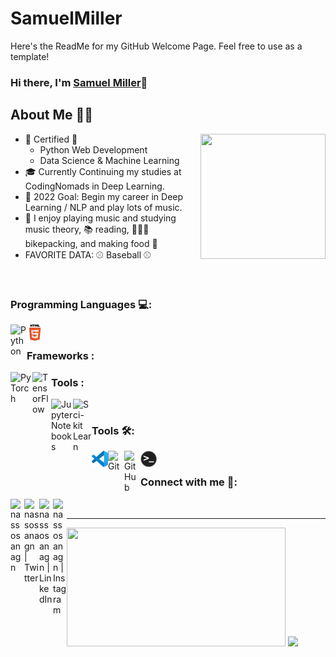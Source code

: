 # SamuelMiller
Here's the ReadMe for my GitHub Welcome Page. Feel free to use as a template!


### Hi there, I'm [Samuel Miller](https://www.linkedin.com/in/samuelmillerwriting/)👋


## About Me 👨‍🎓
<p><img align="right" src="./images/giphy1.gif" width="200" height="200" /></p>

- 📜 Certified 📜 
    - Python Web Development
    - Data Science & Machine Learning
- 🎓 Currently Continuing my studies at CodingNomads in Deep Learning.
- 🥅 2022 Goal: Begin my career in Deep Learning / NLP and play lots of music.
- 🎹 I enjoy playing music and studying music theory, 📚 reading, 🚵🏽‍♂️ bikepacking, and making food 🥘
- FAVORITE DATA:  ⚾ Baseball ⚾

<br />

### Programming Languages 💻:

<img align="left" alt="Python" width="26px" src="https://upload.wikimedia.org/wikipedia/commons/c/c3/Python-logo-notext.svg" />

<img align="left" alt="HTML5" width="26px" src="https://raw.githubusercontent.com/github/explore/80688e429a7d4ef2fca1e82350fe8e3517d3494d/topics/html/html.png" />

<br />

### Frameworks :
<img align="left" alt="PyTorch" width="35px" src="https://upload.wikimedia.org/wikipedia/commons/1/10/PyTorch_logo_icon.svg" />
<img align="left" alt="TensorFlow" width="30px" src="https://upload.wikimedia.org/wikipedia/commons/2/2d/Tensorflow_logo.svg" />

### Tools :
<img align="left" alt="Jupyter Notebooks" width="35px" src="https://miro.medium.com/max/518/1*FogMIj4gYwp3fTHLZuwavQ.png" />
<img align="left" alt="Sci-kit Learn" width="30px" src="https://img.favpng.com/13/13/20/scikit-learn-python-scikit-image-logo-brand-png-favpng-DiDpZ1ewwNabVHftX6ieU1Wx4.jpg" />

<!-- <img align="left" alt="Kafka" width="40px" src="https://www.vectorlogo.zone/logos/mysql/mysql-ar21.png" />
<img align="left" alt="Kafka" width="40px" src="https://upload.wikimedia.org/wikipedia/commons/thumb/9/93/MongoDB_Logo.svg/2560px-MongoDB_Logo.svg.png" />
<img align="left" alt="Kafka" width="40px" src="https://download.logo.wine/logo/Apache_HBase/Apache_HBase-Logo.wine.png" /> -->
<br />

### Tools 🛠️:
<img align="left" alt="Visual Studio Code" width="26px" src="https://raw.githubusercontent.com/github/explore/80688e429a7d4ef2fca1e82350fe8e3517d3494d/topics/visual-studio-code/visual-studio-code.png" />
<img align="left" alt="Git" width="26px" src="./images/git.png" />
<img align="left" alt="GitHub" width="26px" src="./images/github3.png" />
<img align="left" alt="Terminal" width="26px" src="https://raw.githubusercontent.com/github/explore/80688e429a7d4ef2fca1e82350fe8e3517d3494d/topics/terminal/terminal.png" />

<br />

### Connect with me 🔗:

[<img align="left" alt="nassosanagn"  width="22px" src="/images/globe2.png" />][website]
[<img align="left" alt="nassosanagn | Twitter" width="24px" src="/images/twitter.png" />][twitter]
[<img align="left" alt="nassosanagn | LinkedIn" width="22px" src="/images/linkedin.png" />][linkedin]
[<img align="left" alt="nassosanagn | Instagram" width="22px" src="images/insta4.png" />][instagram]

<br />

---

<p float="left">
  <img src="https://github-readme-stats.vercel.app/api/top-langs/?username=nassosanagn&layout=compact&theme=tokyonight" width="350" height="190"/> 
  <img src="https://github-readme-stats.vercel.app/api?username=nassosanagn&count_private=true&show_icons=true&theme=dark" width="480" />
</p>


[@UoA]: https://www.di.uoa.gr/
[website]: https://nassosanagn.github.io/
[twitter]: https://twitter.com/nassosanagn
[instagram]: https://www.instagram.com/nassosanagn_/
[linkedin]: https://www.linkedin.com/in/nassosanagn/

